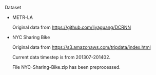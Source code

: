 Dataset

 * METR-LA

    Original data from https://github.com/liyaguang/DCRNN

 * NYC Sharing Bike

    Original data from https://s3.amazonaws.com/tripdata/index.html

    Current data timestep is from 201307-201402.

    File NYC-Sharing-Bike.zip has been preprocessed.

